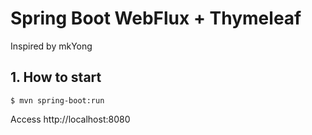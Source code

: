 # Spring Boot WebFlux + Thymeleaf

Inspired by mkYong

## 1. How to start
```
$ mvn spring-boot:run
```

Access http://localhost:8080

